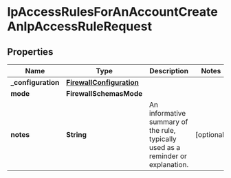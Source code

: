

# IpAccessRulesForAnAccountCreateAnIpAccessRuleRequest


## Properties

| Name | Type | Description | Notes |
|------------ | ------------- | ------------- | -------------|
|**_configuration** | [**FirewallConfiguration**](FirewallConfiguration.md) |  |  |
|**mode** | **FirewallSchemasMode** |  |  |
|**notes** | **String** | An informative summary of the rule, typically used as a reminder or explanation. |  [optional] |



